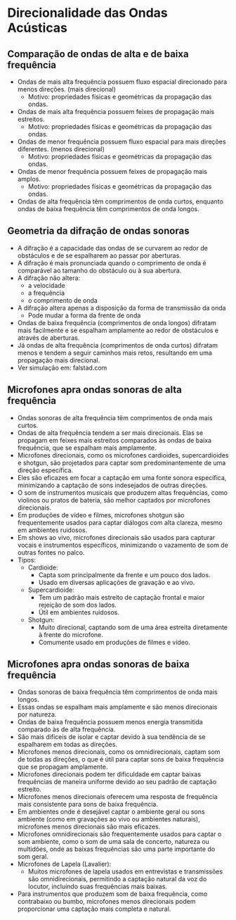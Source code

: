 # Direcionalidade das Ondas Acústicas

## Comparação de ondas de alta e de baixa frequência
- Ondas de mais alta frequência possuem fluxo espacial direcionado para menos direções. (mais direcional)
    - Motivo: propriedades físicas e geométricas da propagação das ondas. 
- Ondas de mais alta frequência possuem feixes de propagação mais estreitos.
    - Motivo: propriedades físicas e geométricas da propagação das ondas. 
- Ondas de menor frequência possuem fluxo espacial para mais direções diferentes. (menos direcional)
    - Motivo: propriedades físicas e geométricas da propagação das ondas. 
- Ondas de menor frequência possuem feixes de propagação mais amplos.
    - Motivo: propriedades físicas e geométricas da propagação das ondas. 
- Ondas de alta frequência têm comprimentos de onda curtos, enquanto ondas de baixa frequência têm comprimentos de onda longos.

## Geometria da difração de ondas sonoras
- A difração é a capacidade das ondas de se curvarem ao redor de obstáculos e de se espalharem ao passar por aberturas.
- A difração é mais pronunciada quando o comprimento de onda é comparável ao tamanho do obstáculo ou à sua abertura.
- A difração não altera:
    - a velocidade
    - a frequência
    - o comprimento de onda
- A difração altera apenas a disposição da forma de transmissão da onda
    - Pode mudar a forma da frente de onda
- Ondas de baixa frequência (comprimentos de onda longos) difratam mais facilmente e se espalham amplamente ao redor de obstáculos e através de aberturas.
- Já ondas de alta frequência (comprimentos de onda curtos) difratam menos e tendem a seguir caminhos mais retos, resultando em uma propagação mais direcional.
- Ver simulação em: falstad.com

## Microfones apra ondas sonoras de alta frequência
- Ondas sonoras de alta frequência têm comprimentos de onda mais curtos.
- Ondas de alta frequência tendem a ser mais direcionais. Elas se propagam em feixes mais estreitos comparados às ondas de baixa frequência, que se espalham mais amplamente.
- Microfones direcionais, como os microfones cardioides, supercardioides e shotgun, são projetados para captar som predominantemente de uma direção específica.
- Eles são eficazes em focar a captação em uma fonte sonora específica, minimizando a captação de sons indesejados de outras direções.
- O som de instrumentos musicais que produzem altas frequências, como violinos ou pratos de bateria, são melhor captados por microfones direcionais.
- Em produções de vídeo e filmes, microfones shotgun são frequentemente usados para captar diálogos com alta clareza, mesmo em ambientes ruidosos.
- Em shows ao vivo, microfones direcionais são usados para capturar vocais e instrumentos específicos, minimizando o vazamento de som de outras fontes no palco.
- Tipos:
    - Cardioide:
        - Capta som principalmente da frente e um pouco dos lados.
        - Usado em diversas aplicações de gravação e ao vivo.
    - Supercardioide:
        - Tem um padrão mais estreito de captação frontal e maior rejeição de som dos lados.
        - Útil em ambientes ruidosos.
    - Shotgun:
        - Muito direcional, captando som de uma área estreita diretamente à frente do microfone.
        - Comumente usado em produções de filmes e vídeo.

## Microfones apra ondas sonoras de baixa frequência
- Ondas sonoras de baixa frequência têm comprimentos de onda mais longos.
- Essas ondas se espalham mais amplamente e são menos direcionais por natureza.
- Ondas de baixa frequência possuem menos energia transmitida comparado às de alta frequência.
- São mais difíceis de isolar e captar devido à sua tendência de se espalharem em todas as direções.
- Microfones menos direcionais, como os omnidirecionais, captam som de todas as direções, o que é útil para captar sons de baixa frequência que se propagam amplamente.
- Microfones direcionais podem ter dificuldade em captar baixas frequências de maneira uniforme devido ao seu padrão de captação estreito.
- Microfones menos direcionais oferecem uma resposta de frequência mais consistente para sons de baixa frequência.
- Em ambientes onde é desejável captar o ambiente geral ou sons ambiente (como em gravações ao vivo ou ambientes naturais), microfones menos direcionais são mais eficazes.
- Microfones omnidirecionais são frequentemente usados para captar o som ambiente, como o som de uma sala de concerto, natureza ou multidões, onde as baixas frequências são uma parte importante do som geral.
- Microfones de Lapela (Lavalier):
    - Muitos microfones de lapela usados em entrevistas e transmissões são omnidirecionais, permitindo a captação natural da voz do locutor, incluindo suas frequências mais baixas.
- Para instrumentos que produzem som de baixa frequência, como contrabaixo ou bumbo, microfones menos direcionais podem proporcionar uma captação mais completa e natural.